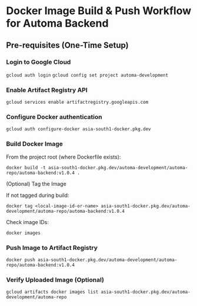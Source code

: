# Docker Image Build & Push Workflow for Automa Backend


## Pre-requisites (One-Time Setup)

### Login to Google Cloud

`gcloud auth login`
`gcloud config set project automa-development`

### Enable Artifact Registry API

`gcloud services enable artifactregistry.googleapis.com` 

### Configure Docker authentication

`gcloud auth configure-docker asia-south1-docker.pkg.dev`

### Build Docker Image

From the project root (where Dockerfile exists):

`docker build -t asia-south1-docker.pkg.dev/automa-development/automa-repo/automa-backend:v1.0.4 .`


(Optional) Tag the Image

If not tagged during build:

`docker tag <local-image-id-or-name> asia-south1-docker.pkg.dev/automa-development/automa-repo/automa-backend:v1.0.4`


Check image IDs:

`docker images`


### Push Image to Artifact Registry

`docker push asia-south1-docker.pkg.dev/automa-development/automa-repo/automa-backend:v1.0.4`


### Verify Uploaded Image (Optional)

`gcloud artifacts docker images list asia-south1-docker.pkg.dev/automa-development/automa-repo`
